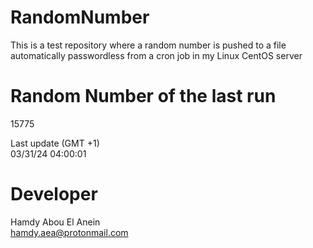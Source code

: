 # RandomNumber    
This is a test repository where a random number is pushed to a file automatically passwordless from a cron job in my Linux CentOS server    
# Random Number of the last run   
15775
      
Last update (GMT +1)    
03/31/24 04:00:01
# Developer    
Hamdy Abou El Anein   
hamdy.aea@protonmail.com
